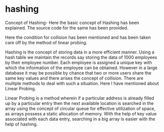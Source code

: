 # hashing
Concept of Hashing- Here the basic concept of Hashing has been explained. The source code for the same has been provided.

Here the condition for collision has been mentioned and has been taken care off by the method of linear probing.

Hashing is the concept of storing data in a more efficient manner. Using a hash table we maintain the records say storing the data
of 1000 employees by their employee number. Each employee is assigned a unique key with which the information of the employee can be obtained. However in a large database it may be possible by chance that two or more users share the same key values and there arises the concept of collision. There are mulitple methods to deal with such a situation. Here I have mentioned about Linear Probing.

Linear Probing is a method wherein if a particular address is already filled up by a particular entry then the next available location is searched in the array using the concept of circular queue for effective utilization of space, as arrays possess a static allocation of memory. With the help of key value associated with each data entry, searching in a big array is easier with the help of hashing.
